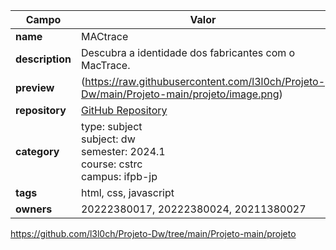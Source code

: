 | Campo       | Valor                                                                                           |
|-------------|-------------------------------------------------------------------------------------------------|
| **name**    | MACtrace                                                                                       |
| **description** | Descubra a identidade dos fabricantes com o MacTrace.                                        |
| **preview** | (https://raw.githubusercontent.com/l3l0ch/Projeto-Dw/main/Projeto-main/projeto/image.png) |
| **repository** | [GitHub Repository](https://github.com/l3l0ch/Projeto-Dw)                                      |
| **category** | type: subject <br> subject: dw <br> semester: 2024.1 <br> course: cstrc <br> campus: ifpb-jp |
| **tags**    | html, css, javascript                                                                           |
| **owners**  | 20222380017, 20222380024, 20211380027                                                            |
https://github.com/l3l0ch/Projeto-Dw/tree/main/Projeto-main/projeto
